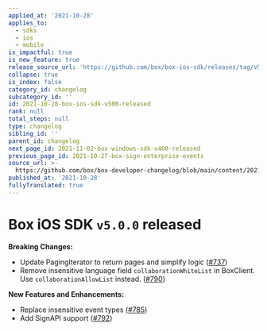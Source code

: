```yaml
---
applied_at: '2021-10-28'
applies_to:
  - sdks
  - ios
  - mobile
is_impactful: true
is_new_feature: true
release_source_url: 'https://github.com/box/box-ios-sdk/releases/tag/v5.0.0'
collapse: true
is_index: false
category_id: changelog
subcategory_id: ''
id: 2021-10-28-box-ios-sdk-v500-released
rank: null
total_steps: null
type: changelog
sibling_id: ''
parent_id: changelog
next_page_id: 2021-11-02-box-windows-sdk-v400-released
previous_page_id: 2021-10-27-box-sign-enterprise-events
source_url: >-
  https://github.com/box/box-developer-changelog/blob/main/content/2021/10-28-box-ios-sdk-v500-released.md
published_at: '2021-10-28'
fullyTranslated: true
---
```

# Box iOS SDK `v5.0.0` released

**Breaking Changes:**

* Update PagingIterator to return pages and simplify logic ([#737][1])
* Remove insensitive language field `collaborationWhiteList` in BoxClient. Use `collaborationAllowList` instead. ([#790][2])

**New Features and Enhancements:**

* Replace insensitive event types ([#785][3])
* Add SignAPI support ([#792][4])

[1]: https://github.com/box/box-ios-sdk/pull/737

[2]: https://github.com/box/box-ios-sdk/pull/790

[3]: https://github.com/box/box-ios-sdk/pull/785

[4]: https://github.com/box/box-ios-sdk/pull/792
